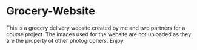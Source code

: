 # Grocery-Website
This is a grocery delivery website created by me and two partners for a course project.
The images used for the website are not uploaded as they are the property of other photogrophers.
Enjoy.
